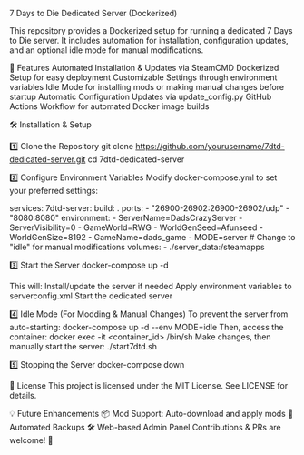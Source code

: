 7 Days to Die Dedicated Server (Dockerized)

This repository provides a Dockerized setup for running a dedicated 7 Days to Die server. It includes automation for installation, configuration updates, and an optional idle mode for manual modifications.

🚀 Features
Automated Installation & Updates via SteamCMD
Dockerized Setup for easy deployment
Customizable Settings through environment variables
Idle Mode for installing mods or making manual changes before startup
Automatic Configuration Updates via update_config.py
GitHub Actions Workflow for automated Docker image builds

🛠️ Installation & Setup

1️⃣ Clone the Repository
git clone https://github.com/yourusername/7dtd-dedicated-server.git
cd 7dtd-dedicated-server

2️⃣ Configure Environment Variables
Modify docker-compose.yml to set your preferred settings:

services:
  7dtd-server:
    build: .
    ports:
      - "26900-26902:26900-26902/udp"
      - "8080:8080"
    environment:
      - ServerName=DadsCrazyServer
      - ServerVisibility=0
      - GameWorld=RWG
      - WorldGenSeed=Afunseed
      - WorldGenSize=8192
      - GameName=dads_game
      - MODE=server  # Change to "idle" for manual modifications
    volumes:
      - ./server_data:/steamapps

3️⃣ Start the Server
docker-compose up -d

This will:
Install/update the server if needed
Apply environment variables to serverconfig.xml
Start the dedicated server

4️⃣ Idle Mode (For Modding & Manual Changes)
To prevent the server from auto-starting:
docker-compose up -d --env MODE=idle
Then, access the container:
docker exec -it <container_id> /bin/sh
Make changes, then manually start the server:
./start7dtd.sh

5️⃣ Stopping the Server
docker-compose down


📜 License
This project is licensed under the MIT License. See LICENSE for details.

💡 Future Enhancements
📦 Mod Support: Auto-download and apply mods
🔄 Automated Backups
🛠️ Web-based Admin Panel
Contributions & PRs are welcome! 🚀
